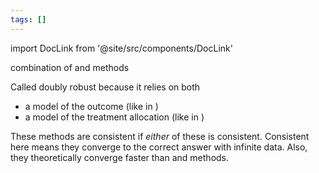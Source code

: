 ```yaml
---
tags: []
---
```


import DocLink from '@site/src/components/DocLink'

combination of <DocLink to="g-computation"/> and <DocLink to="propensity score"/> methods

Called doubly robust because it relies on both
- a model of the outcome (like in <DocLink to="g-computation"/>)
- a model of the treatment allocation (like in <DocLink to="propensity score"/>)

These methods are consistent if *either* of these is consistent. Consistent here means they converge to the correct answer with infinite data. Also, they theoretically converge faster than <DocLink to="g-computation"/> and <DocLink to="propensity score"/> methods.